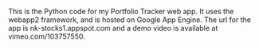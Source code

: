 This is the Python code for my Portfolio Tracker web app. It uses the webapp2
framework, and is hosted on Google App Engine. The url for the app is 
nk-stocks1.appspot.com and a demo video is available at vimeo.com/103757550.
